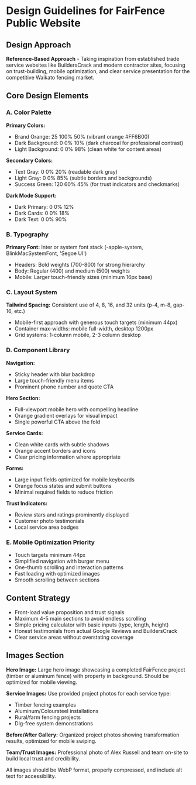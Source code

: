 # Design Guidelines for FairFence Public Website

## Design Approach
**Reference-Based Approach** - Taking inspiration from established trade service websites like BuildersCrack and modern contractor sites, focusing on trust-building, mobile optimization, and clear service presentation for the competitive Waikato fencing market.

## Core Design Elements

### A. Color Palette
**Primary Colors:**
- Brand Orange: 25 100% 50% (vibrant orange #FF6B00)
- Dark Background: 0 0% 10% (dark charcoal for professional contrast)
- Light Background: 0 0% 98% (clean white for content areas)

**Secondary Colors:**
- Text Gray: 0 0% 20% (readable dark gray)
- Light Gray: 0 0% 85% (subtle borders and backgrounds)
- Success Green: 120 60% 45% (for trust indicators and checkmarks)

**Dark Mode Support:**
- Dark Primary: 0 0% 12%
- Dark Cards: 0 0% 18% 
- Dark Text: 0 0% 90%

### B. Typography
**Primary Font:** Inter or system font stack (-apple-system, BlinkMacSystemFont, 'Segoe UI')
- Headers: Bold weights (700-800) for strong hierarchy
- Body: Regular (400) and medium (500) weights
- Mobile: Larger touch-friendly sizes (minimum 16px base)

### C. Layout System
**Tailwind Spacing:** Consistent use of 4, 8, 16, and 32 units (p-4, m-8, gap-16, etc.)
- Mobile-first approach with generous touch targets (minimum 44px)
- Container max-widths: mobile full-width, desktop 1200px
- Grid systems: 1-column mobile, 2-3 column desktop

### D. Component Library

**Navigation:**
- Sticky header with blur backdrop
- Large touch-friendly menu items
- Prominent phone number and quote CTA

**Hero Section:**
- Full-viewport mobile hero with compelling headline
- Orange gradient overlays for visual impact
- Single powerful CTA above the fold

**Service Cards:**
- Clean white cards with subtle shadows
- Orange accent borders and icons
- Clear pricing information where appropriate

**Forms:**
- Large input fields optimized for mobile keyboards
- Orange focus states and submit buttons
- Minimal required fields to reduce friction

**Trust Indicators:**
- Review stars and ratings prominently displayed
- Customer photo testimonials
- Local service area badges

### E. Mobile Optimization Priority
- Touch targets minimum 44px
- Simplified navigation with burger menu
- One-thumb scrolling and interaction patterns
- Fast loading with optimized images
- Smooth scrolling between sections

## Content Strategy
- Front-load value proposition and trust signals
- Maximum 4-5 main sections to avoid endless scrolling
- Simple pricing calculator with basic inputs (type, length, height)
- Honest testimonials from actual Google Reviews and BuildersCrack
- Clear service areas without overstating coverage

## Images Section
**Hero Image:** Large hero image showcasing a completed FairFence project (timber or aluminum fence) with property in background. Should be optimized for mobile viewing.

**Service Images:** Use provided project photos for each service type:
- Timber fencing examples
- Aluminum/Coloursteel installations  
- Rural/farm fencing projects
- Dig-free system demonstrations

**Before/After Gallery:** Organized project photos showing transformation results, optimized for mobile swiping.

**Team/Trust Images:** Professional photo of Alex Russell and team on-site to build local trust and credibility.

All images should be WebP format, properly compressed, and include alt text for accessibility.